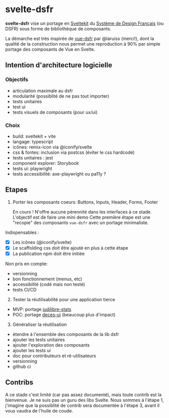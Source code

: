 # svelte-dsfr

**svelte-dsfr** vise un portage en [Sveltekit](https://kit.svelte.dev/) du
[Système de Design Français](https://www.systeme-de-design.gouv.fr/) (ou DSFR) sous forme de bibliothèque de composants.

La démarche est très inspirée de [vue-dsfr](https://github.com/dnum-mi/vue-dsfr) par @laruiss (merci!), dont la qualité de la construction nous permet une reproduction à 90% par simple portage des composants de Vue en Svelte.

## Intention d'architecture logicielle

### Objectifs

- articulation maximale au dsfr
- modularité (possiblité de ne pas tout importer)
- tests unitaires
- test ui
- tests visuels de composants (pour ux/ui)

### Choix

- build: sveltekit + vite
- langage: typescript
- icônes: remix-icon via @iconify/svelte
- css & fontes: inclusion via postcss (éviter le css hardcodé)
- tests unitaires : jest
- component explorer: Storybook
- tests ui: playwright
- tests accessibilité: axe-playwright ou pa11y ?

## Etapes

1. Porter les composants coeurs: Buttons, Inputs, Header, Forms, Footer

   En cours ! N'offre aucune pérennité dans les interfaces à ce stade. L'objectif est de faire une mini demo
   Cette première étape est une "recopie" des composants `vue-dsfr` avec un portage minimaliste.

Indispensables :

- [x] Les icônes (@iconify/svelte)
- [x] Le scaffolding css doit être ajouté en plus à cette étape
- [x] La publication npm doit être initiée

Non pris en compte:

- versionning
- bon fonctionnement (menus, etc)
- accessibilité (codé mais non testé)
- tests CI/CD

2. Tester la réutilisabilité pour une application tierce

- MVP: portage [judilibre-stats](https://github.com/Cour-de-cassation/judilibre-stats)
- POC: portage [deces-ui](https://github.com/matchID/deces-ui) (beaucoup plus d'impact)

3. Généraliser la réutilisation

- étendre à l'ensemble des composants de la lib dsfr
- ajouter les tests unitaires
- ajouter l'exploration des composants
- ajouter les tests ui
- doc pour contributeurs et ré-utilisateurs
- versionning
- github ci

## Contribs

A ce stade c'est limité (car pas assez documenté), mais toute contrib est la bienvenue. Je ne suis pas un guru des libs Svelte.
Nous sommes à l'étape 1, j'imagine que la possiblité de contrib sera documentée à l'étape 3, avant il vous vaudra de l'huile de coude.
